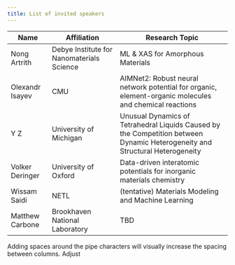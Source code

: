 ```yaml
---
title: List of invited speakers
---
```


| Name              |            Affiliation                       |                   Research Topic                              |
|-------------------|--------------------------------------------|---------------------------------------------------------------|
| Nong Artrith      | Debye Institute for Nanomaterials Science  | ML & XAS for Amorphous Materials                               |
| Olexandr Isayev   | CMU                                        | AIMNet2: Robust neural network potential for organic, element-organic molecules and chemical reactions |
| Y Z               | University of Michigan                     | Unusual Dynamics of Tetrahedral Liquids Caused by the Competition between Dynamic Heterogeneity and Structural Heterogeneity |
| Volker Deringer   | University of Oxford                       | Data-driven interatomic potentials for inorganic materials chemistry |
| Wissam Saidi      | NETL                                       | (tentative) Materials Modeling and Machine Learning            |
| Matthew Carbone   | Brookhaven National Laboratory             | TBD                                                           |

Adding spaces around the pipe characters will visually increase the spacing between columns. Adjust 